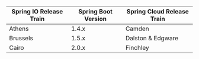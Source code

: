 | Spring IO Release Train | Spring Boot Version | Spring Cloud Release Train |
| ----------------------- | ------------------- | -------------------------- |
| Athens                  | 1.4.x               | Camden                     |
| Brussels                | 1.5.x               | Dalston & Edgware          |
| Cairo                   | 2.0.x               | Finchley                   |
